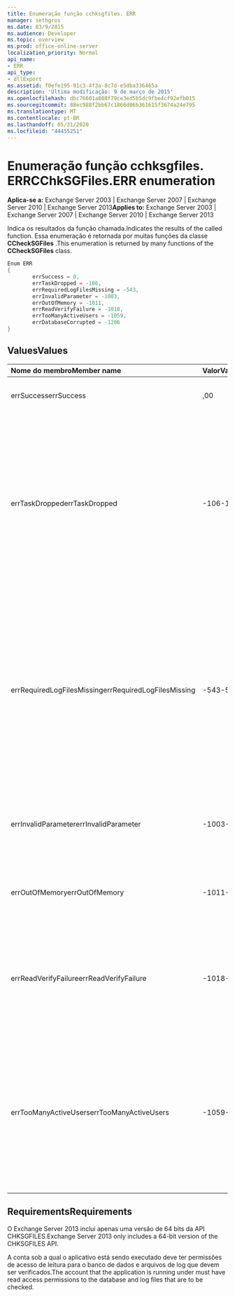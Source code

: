 ```yaml
---
title: Enumeração função cchksgfiles. ERR
manager: sethgros
ms.date: 03/9/2015
ms.audience: Developer
ms.topic: overview
ms.prod: office-online-server
localization_priority: Normal
api_name:
- ERR
api_type:
- dllExport
ms.assetid: f0efe195-91c3-4f3a-8c7d-e5dba336465a
description: 'Última modificação: 9 de março de 2015'
ms.openlocfilehash: dbc76601a808f79ce3ed5b5dc9fbe4cf92efb015
ms.sourcegitcommit: 88ec988f2bb67c1866d06b361615f3674a24e795
ms.translationtype: MT
ms.contentlocale: pt-BR
ms.lasthandoff: 05/31/2020
ms.locfileid: "44455251"
---
```

# <a name="cchksgfileserr-enumeration"></a><span data-ttu-id="93c57-103">Enumeração função cchksgfiles. ERR</span><span class="sxs-lookup"><span data-stu-id="93c57-103">CChkSGFiles.ERR enumeration</span></span> 
  
<span data-ttu-id="93c57-104">**Aplica-se a:** Exchange Server 2003 | Exchange Server 2007 | Exchange Server 2010 | Exchange Server 2013</span><span class="sxs-lookup"><span data-stu-id="93c57-104">**Applies to:** Exchange Server 2003 | Exchange Server 2007 | Exchange Server 2010 | Exchange Server 2013</span></span>
  
<span data-ttu-id="93c57-105">Indica os resultados da função chamada.</span><span class="sxs-lookup"><span data-stu-id="93c57-105">Indicates the results of the called function.</span></span> <span data-ttu-id="93c57-106">Essa enumeração é retornada por muitas funções da classe **CCheckSGFiles** .</span><span class="sxs-lookup"><span data-stu-id="93c57-106">This enumeration is returned by many functions of the **CCheckSGFiles** class.</span></span> 
  
```cs
Enum ERR  
{
        errSuccess = 0,
        errTaskDropped = -106,
        errRequiredLogFilesMissing = -543,
        errInvalidParameter = -1003,
        errOutOfMemory = -1011,
        errReadVerifyFailure = -1018,
        errTooManyActiveUsers = -1059,
        errDatabaseCorrupted = -1206
}

```

## <a name="values"></a><span data-ttu-id="93c57-107">Values</span><span class="sxs-lookup"><span data-stu-id="93c57-107">Values</span></span>

|<span data-ttu-id="93c57-108">**Nome do membro**</span><span class="sxs-lookup"><span data-stu-id="93c57-108">**Member name**</span></span>|<span data-ttu-id="93c57-109">**Valor**</span><span class="sxs-lookup"><span data-stu-id="93c57-109">**Value**</span></span>|<span data-ttu-id="93c57-110">**Descrição**</span><span class="sxs-lookup"><span data-stu-id="93c57-110">**Description**</span></span>|
|:-----|:-----|:-----|
|<span data-ttu-id="93c57-111">errSuccess</span><span class="sxs-lookup"><span data-stu-id="93c57-111">errSuccess</span></span>  <br/> |<span data-ttu-id="93c57-112">,0</span><span class="sxs-lookup"><span data-stu-id="93c57-112">0</span></span>  <br/> |<span data-ttu-id="93c57-113">A função foi concluída sem erros.</span><span class="sxs-lookup"><span data-stu-id="93c57-113">The function completed without any errors.</span></span>  <br/> |
|<span data-ttu-id="93c57-114">errTaskDropped</span><span class="sxs-lookup"><span data-stu-id="93c57-114">errTaskDropped</span></span>  <br/> |<span data-ttu-id="93c57-115">-106</span><span class="sxs-lookup"><span data-stu-id="93c57-115">-106</span></span>  <br/> |<span data-ttu-id="93c57-116">Retornado pela função **ErrTerm** para indicar que nem todas as páginas do banco de dados e os arquivos de log de transações foram verificados ou que foram encontrados erros durante a verificação.</span><span class="sxs-lookup"><span data-stu-id="93c57-116">Returned by the **ErrTerm** function to indicate that not all database pages and transaction log files were checked, or that errors were encountered during the verification.</span></span>  <br/> |
|<span data-ttu-id="93c57-117">errRequiredLogFilesMissing</span><span class="sxs-lookup"><span data-stu-id="93c57-117">errRequiredLogFilesMissing</span></span>  <br/> |<span data-ttu-id="93c57-118">-543</span><span class="sxs-lookup"><span data-stu-id="93c57-118">-543</span></span>  <br/> |<span data-ttu-id="93c57-119">Um ou mais arquivos de log necessários para colocar o banco de dados em um estado de desligamento normal não foram encontrados no caminho do arquivo de log ou não tinham o nome da base de três letras especificado.</span><span class="sxs-lookup"><span data-stu-id="93c57-119">One or more log files that are required to bring the database to a clean-shutdown state was not found in the log file path, or did not have the specified three-letter base name.</span></span>  <br/> |
|<span data-ttu-id="93c57-120">errInvalidParameter</span><span class="sxs-lookup"><span data-stu-id="93c57-120">errInvalidParameter</span></span>  <br/> |<span data-ttu-id="93c57-121">-1003</span><span class="sxs-lookup"><span data-stu-id="93c57-121">-1003</span></span>  <br/> |<span data-ttu-id="93c57-122">Um ou mais parâmetros que foram passados para a função eram inválidos.</span><span class="sxs-lookup"><span data-stu-id="93c57-122">One or more parameters that were passed to the function were invalid.</span></span>  <br/> |
|<span data-ttu-id="93c57-123">errOutOfMemory</span><span class="sxs-lookup"><span data-stu-id="93c57-123">errOutOfMemory</span></span>  <br/> |<span data-ttu-id="93c57-124">-1011</span><span class="sxs-lookup"><span data-stu-id="93c57-124">-1011</span></span>  <br/> |<span data-ttu-id="93c57-125">Memória insuficiente disponível para concluir a operação solicitada.</span><span class="sxs-lookup"><span data-stu-id="93c57-125">Insufficient memory was available to complete the requested operation.</span></span>  <br/> |
|<span data-ttu-id="93c57-126">errReadVerifyFailure</span><span class="sxs-lookup"><span data-stu-id="93c57-126">errReadVerifyFailure</span></span>  <br/> |<span data-ttu-id="93c57-127">-1018</span><span class="sxs-lookup"><span data-stu-id="93c57-127">-1018</span></span>  <br/> |<span data-ttu-id="93c57-128">O checksum armazenado em uma página de banco de dados não corresponde à soma de verificação esperada.</span><span class="sxs-lookup"><span data-stu-id="93c57-128">The checksum that is stored on a database page does not match its expected checksum.</span></span>  <br/> |
|<span data-ttu-id="93c57-129">errTooManyActiveUsers</span><span class="sxs-lookup"><span data-stu-id="93c57-129">errTooManyActiveUsers</span></span>  <br/> |<span data-ttu-id="93c57-130">-1059</span><span class="sxs-lookup"><span data-stu-id="93c57-130">-1059</span></span>  <br/> |<span data-ttu-id="93c57-131">A função **ErrTerm** foi chamada enquanto o objeto ainda estava sendo usado.</span><span class="sxs-lookup"><span data-stu-id="93c57-131">The **ErrTerm** function was called while the object was still being used.</span></span> <span data-ttu-id="93c57-132">Isso pode ocorrer se **ErrTerm** for chamado antes de **ErrCheckDbPages** ou **ErrCheckLogFiles** ter retornado.</span><span class="sxs-lookup"><span data-stu-id="93c57-132">This can occur if **ErrTerm** is called before **ErrCheckDbPages** or **ErrCheckLogFiles** has returned.</span></span>  <br/> |
   
## <a name="requirements"></a><span data-ttu-id="93c57-133">Requirements</span><span class="sxs-lookup"><span data-stu-id="93c57-133">Requirements</span></span>

<span data-ttu-id="93c57-134">O Exchange Server 2013 inclui apenas uma versão de 64 bits da API CHKSGFILES.</span><span class="sxs-lookup"><span data-stu-id="93c57-134">Exchange Server 2013 only includes a 64-bit version of the CHKSGFILES API.</span></span>
  
<span data-ttu-id="93c57-135">A conta sob a qual o aplicativo está sendo executado deve ter permissões de acesso de leitura para o banco de dados e arquivos de log que devem ser verificados.</span><span class="sxs-lookup"><span data-stu-id="93c57-135">The account that the application is running under must have read access permissions to the database and log files that are to be checked.</span></span>
  

